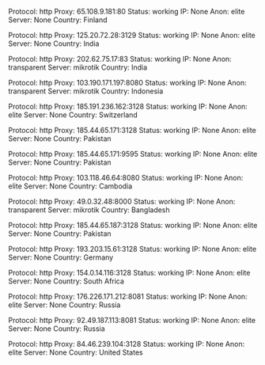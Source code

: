 Protocol: http
Proxy: 65.108.9.181:80
Status: working
IP: None
Anon: elite
Server: None
Country: Finland

Protocol: http
Proxy: 125.20.72.28:3129
Status: working
IP: None
Anon: elite
Server: None
Country: India

Protocol: http
Proxy: 202.62.75.17:83
Status: working
IP: None
Anon: transparent
Server: mikrotik
Country: India

Protocol: http
Proxy: 103.190.171.197:8080
Status: working
IP: None
Anon: transparent
Server: mikrotik
Country: Indonesia

Protocol: http
Proxy: 185.191.236.162:3128
Status: working
IP: None
Anon: elite
Server: None
Country: Switzerland

Protocol: http
Proxy: 185.44.65.171:3128
Status: working
IP: None
Anon: elite
Server: None
Country: Pakistan

Protocol: http
Proxy: 185.44.65.171:9595
Status: working
IP: None
Anon: elite
Server: None
Country: Pakistan

Protocol: http
Proxy: 103.118.46.64:8080
Status: working
IP: None
Anon: elite
Server: None
Country: Cambodia

Protocol: http
Proxy: 49.0.32.48:8000
Status: working
IP: None
Anon: transparent
Server: mikrotik
Country: Bangladesh

Protocol: http
Proxy: 185.44.65.187:3128
Status: working
IP: None
Anon: elite
Server: None
Country: Pakistan

Protocol: http
Proxy: 193.203.15.61:3128
Status: working
IP: None
Anon: elite
Server: None
Country: Germany

Protocol: http
Proxy: 154.0.14.116:3128
Status: working
IP: None
Anon: elite
Server: None
Country: South Africa

Protocol: http
Proxy: 176.226.171.212:8081
Status: working
IP: None
Anon: elite
Server: None
Country: Russia

Protocol: http
Proxy: 92.49.187.113:8081
Status: working
IP: None
Anon: elite
Server: None
Country: Russia

Protocol: http
Proxy: 84.46.239.104:3128
Status: working
IP: None
Anon: elite
Server: None
Country: United States

